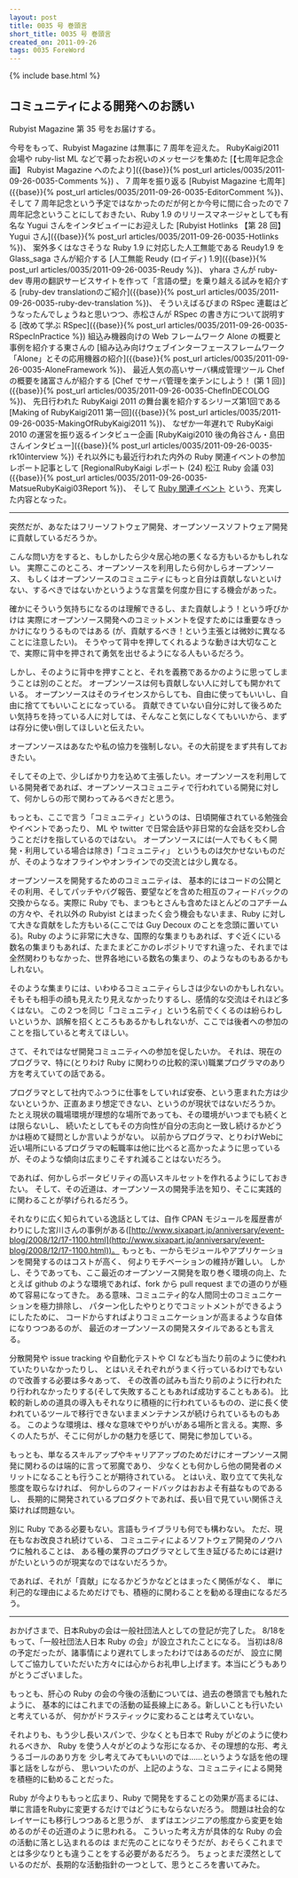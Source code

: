 ```yaml
---
layout: post
title: 0035 号 巻頭言
short_title: 0035 号 巻頭言
created_on: 2011-09-26
tags: 0035 ForeWord
---
```

{% include base.html %}


## コミュニティによる開発へのお誘い

Rubyist Magazine 第 35 号をお届けする。

今号をもって、Rubyist Magazine は無事に 7 周年を迎えた。
RubyKaigi2011 会場や ruby-list ML などで募ったお祝いのメッセージを集めた
[【七周年記念企画】 Rubyist Magazine へのたより]({{base}}{% post_url articles/0035/2011-09-26-0035-Comments %}) 、
7 周年を振り返る
[Rubyist Magazine 七周年]({{base}}{% post_url articles/0035/2011-09-26-0035-EditorComment %})、
そして 7 周年記念という予定ではなかったのだが何とか今号に間に合ったので 7 周年記念ということにしておきたい、Ruby 1.9 のリリースマネージャとしても有名な Yugui さんをインタビュイーにお迎えした
[Rubyist Hotlinks 【第 28 回】 Yugui さん]({{base}}{% post_url articles/0035/2011-09-26-0035-Hotlinks %})、
案外多くはなさそうな Ruby 1.9 に対応した人工無能である Reudy1.9 を Glass_saga さんが紹介する
[人工無能 Reudy (ロイディ) 1.9]({{base}}{% post_url articles/0035/2011-09-26-0035-Reudy %})、
yhara さんが ruby-dev 専用の翻訳サービスサイトを作って「言語の壁」を乗り越える試みを紹介する
[ruby-dev translationのご紹介]({{base}}{% post_url articles/0035/2011-09-26-0035-ruby-dev-translation %})、
そういえばるびまの RSpec 連載はどうなったんでしょうねと思いつつ、赤松さんが RSpec の書き方について説明する
[改めて学ぶ RSpec]({{base}}{% post_url articles/0035/2011-09-26-0035-RSpecInPractice %})
組込み機器向けの Web フレームワーク Alone の概要と事例を紹介する東さんの
[組み込み向けウェブインターフェースフレームワーク「Alone」とその応用機器の紹介]({{base}}{% post_url articles/0035/2011-09-26-0035-AloneFramework %})、
最近人気の高いサーバ構成管理ツール Chef の概要を諸富さんが紹介する
[Chef でサーバ管理を楽チンにしよう！ (第 1 回)]({{base}}{% post_url articles/0035/2011-09-26-0035-ChefInDECOLOG %})、
先日行われた RubyKaigi 2011 の舞台裏を紹介するシリーズ第1回である
[Making of RubyKaigi2011 第一回]({{base}}{% post_url articles/0035/2011-09-26-0035-MakingOfRubyKaigi2011 %})、
なぜか一年遅れで RubyKaigi 2010 の運営を振り返るインタビュー企画
[RubyKaigi2010 後の角谷さん・島田さんインタビュー]({{base}}{% post_url articles/0035/2011-09-26-0035-rk10interview %})
それ以外にも最近行われた内外の Ruby 関連イベントの参加レポート記事として
[RegionalRubyKaigi レポート (24) 松江 Ruby 会議 03]({{base}}{% post_url articles/0035/2011-09-26-0035-MatsueRubyKaigi03Report %})、
そして
[Ruby 関連イベント](http://jp.rubyist.net/?RubyEventCheck)
という、充実した内容となった。

----

突然だが、あなたはフリーソフトウェア開発、オープンソースソフトウェア開発に貢献しているだろうか。

こんな問い方をすると、もしかしたら少々居心地の悪くなる方もいるかもしれない。
実際ここのところ、オープンソースを利用したら何かしらオープンソース、
もしくはオープンソースのコミュニティにもっと自分は貢献しないといけない、するべきではないかというような言葉を何度か目にする機会があった。

確かにそういう気持ちになるのは理解できるし、また貢献しよう！という呼びかけは
実際にオープンソース開発へのコミットメントを促すためには重要なきっかけになりうるものではある
(が、貢献するべき！という主張とは微妙に異なることに注意したい)。
そうやって背中を押してくれるような動きは大切なことで、実際に背中を押されて勇気を出せるようになる人もいるだろう。

しかし、そのように背中を押すことと、それを義務であるかのように思ってしまうことは別のことだ。
オープンソースは何も貢献しない人に対しても開かれている。
オープンソースはそのライセンスからしても、自由に使ってもいいし、自由に捨ててもいいことになっている。
貢献できていない自分に対して後ろめたい気持ちを持っている人に対しては、そんなこと気にしなくてもいいから、まずは存分に使い倒してほしいと伝えたい。

オープンソースはあなたや私の協力を強制しない。その大前提をまず共有しておきたい。

そしてその上で、少しばかり力を込めて主張したい。オープンソースを利用している開発者であれば、オープンソースコミュニティで行われている開発に対して、何かしらの形で関わってみるべきだと思う。

もっとも、ここで言う「コミュニティ」というのは、日頃開催されている勉強会やイベントであったり、
ML や twitter で日常会話や非日常的な会話を交わし合うことだけを指しているのではない。
オープンソースには(一人でもくもく開発・利用している場合は除き)「コミュニティ」
というものは欠かせないものだが、そのようなオフラインやオンラインでの交流とは少し異なる。

オープンソースを開発するためのコミュニティは、
基本的にはコードの公開とその利用、そしてパッチやバグ報告、要望などを含めた相互のフィードバックの交換からなる。実際に Ruby でも、まつもとさんも含めたほとんどのコアチームの方々や、それ以外の Rubyist とはまったく会う機会もないまま、Ruby に対して大きな貢献をした方もいる(ここでは Guy Decoux のことを念頭に置いている)。Ruby のように非常に大きな、国際的な集まりもあれば、すぐ近くにいる数名の集まりもあれば、たまたまどこかのレポジトリですれ違った、それまでは全然関わりもなかった、世界各地にいる数名の集まり、のようなものもあるかもしれない。

そのような集まりには、いわゆるコミュニティらしさは少ないのかもしれない。
そもそも相手の顔も見えたり見えなかったりするし、感情的な交流はそれほど多くはない。
この２つを同じ「コミュニティ」という名前でくくるのは紛らわしいというか、誤解を招くところもあるかもしれないが、ここでは後者への参加のことを指していると考えてほしい。

さて、それではなぜ開発コミュニティへの参加を促したいか。
それは、現在のプログラマ、特に(とりわけ Ruby に関わりの比較的深い)職業プログラマのあり方を考えていての話である。

プログラマとして社内でふつうに仕事をしていれば安泰、という恵まれた方は少ないというか、正直あまり想定できない、というのが現状ではないだろうか。
たとえ現状の職場環境が理想的な場所であっても、その環境がいつまでも続くとは限らないし、
続いたとしてもその方向性が自分の志向と一致し続けるかどうかは極めて疑問としか言いようがない。
以前からプログラマ、とりわけWebに近い場所にいるプログラマの転職率は他に比べると高かったように思っているが、そのような傾向は広まりこそすれ減ることはないだろう。

であれば、何かしらポータビリティの高いスキルセットを作れるようにしておきたい。
そして、その近道は、オープンソースの開発手法を知り、そこに実践的に関わることが挙げられるだろう。

それなりに広く知られている逸話としては、自作 CPAN モジュールを履歴書がわりにした宮川さんの事例がある([http://www.sixapart.jp/anniversary/event-blog/2008/12/17-1100.html](http://www.sixapart.jp/anniversary/event-blog/2008/12/17-1100.html))。
もっとも、一からモジュールやアプリケーションを開発するのはコストが高く、
何よりモチベーションの維持が難しい。
しかし、そうであっても、ここ最近のオープンソース開発を取り巻く環境の向上、たとえば github のような環境であれば、fork から pull request までの道のりが極めて容易になってきた。
ある意味、コミュニティ的な人間同士のコミュニケーションを極力排除し、
パターン化したやりとりでコミットメントができるようにしたために、
コードからすればよりコミュニケーションが高まるような自体になりつつあるのが、
最近のオープンソースの開発スタイルであるとも言える。

分散開発や issue tracking や自動化テストや CI なども当たり前のように使われていたりいなかったりし、
とはいえそれぞれがうまく行っているわけでもないので改善する必要は多々あって、
その改善の試みも当たり前のように行われたり行われなかったりする(そして失敗することもあれば成功することもある)。
比較的新しめの道具の導入もそれなりに積極的に行われているものの、逆に長く使われているツールで移行できないままメンテナンスが続けられているものもある。
このような環境は、様々な意味でやりがいがある場所と言える。実際、多くの人たちが、そこに何がしかの魅力を感じて、開発に参加している。

もっとも、単なるスキルアップやキャリアアップのためだけにオープンソース開発に関わるのは端的に言って邪魔であり、
少なくとも何かしら他の開発者のメリットになることも行うことが期待されている。
とはいえ、取り立てて失礼な態度を取らなければ、
何かしらのフィードバックはおおよそ有益なものであるし、
長期的に開発されているプロダクトであれば、長い目で見ていい関係さえ築ければ問題ない。

別に Ruby である必要もない。言語もライブラリも何でも構わない。
ただ、現在もなお改良され続けている、
コミュニティによるソフトウェア開発のノウハウに触れることは、
ある種の業界のプログラマとして生き延びるためには避けがたいというのが現実なのではないだろうか。

であれば、それが「貢献」になるかどうかなどとはまったく関係がなく、
単に利己的な理由によるためだけでも、積極的に関わることを勧める理由になるだろう。

----

おかげさまで、日本Rubyの会は一般社団法人としての登記が完了した。
8/18をもって、「一般社団法人日本 Ruby の会」が設立されたことになる。
当初は8/8の予定だったが、諸事情により遅れてしまったわけではあるのだが、
設立に関してご協力していただいた方々には心からお礼申し上げます。本当にどうもありがとうございました。

もっとも、肝心の Ruby の会の今後の活動については、過去の巻頭言でも触れたように、
基本的にはこれまでの活動の延長線上にある。新しいことも行いたいと考えているが、
何かがドラスティックに変わることは考えていない。

それよりも、もう少し長いスパンで、少なくとも日本で Ruby がどのように使われるべきか、
Ruby を使う人々がどのような形になるか、その理想的な形、考えうるゴールのあり方を
少し考えてみてもいいのでは……というような話を他の理事と話をしながら、
思いついたのが、上記のような、コミュニティによる開発を積極的に勧めることだった。

Ruby が今よりももっと広まり、Ruby で開発をすることの効果が高まるには、
単に言語をRubyに変更するだけではどうにもならないだろう。
問題は社会的なレイヤーにも移行しつつあると思うが、
まずはエンジニアの態度から変更を始めるのがその近道のように思われる。
こういった考え方が具体的な Ruby の会の活動に落とし込まれるのは
まだ先のことになりそうだが、おそらくこれまでとは多少なりとも違うことをする必要があるだろう。
ちょっとまだ漠然としているのだが、長期的な活動指針の一つとして、思うところを書いてみた。


